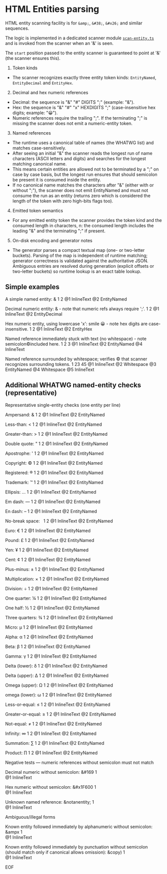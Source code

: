 # HTML Entities parsing

HTML entity scanning facility is for `&amp;`, `&#38;`, `&#x26;` and similar sequences.

The logic is implemented in a dedicated scanner module [`scan-entity.ts`](../parser/scan-entity.ts) and is invoked from the scanner when an '&' is seen.

The `start` position passed to the entity scanner is guaranteed to point at '&' (the scanner ensures this).

1) Token kinds
- The scanner recognizes exactly three entity token kinds: `EntityNamed`, `EntityDecimal` and `EntityHex`.

2) Decimal and hex numeric references
- Decimal: the sequence is "&" "#" DIGITS ";" (example: "&#38;").
- Hex: the sequence is "&" "#" "x" HEXDIGITS ";" (case-insensitive hex digits; example: "&#x1F600;").
- Numeric references require the trailing ";". If the terminating ";" is missing the scanner does not emit a numeric-entity token.

3) Named references
- The runtime uses a canonical table of names (the WHATWG list) and matches case-sensitively.
- After seeing an initial "&" the scanner reads the longest run of name characters (ASCII letters and digits) and searches for the longest matching canonical name.
- This means certain entities are allowed not to be terminated by a ";" on case by case basis, but the longest run ensures that should semicolon be present it is consumed inside the entity.
- If no canonical name matches the characters after "&" (either with or without ";"), the scanner does not emit EntityNamed and must not consume the run as an entity (returns zero which is considered the length of the token with zero high-bits flags too).

4) Emitted token semantics
- For any emitted entity token the scanner provides the token kind and the consumed length in characters, n: the consumed length includes the leading "&" and the terminating ";" if present.

5) On-disk encoding and generator notes
- The generator parses a compact textual map (one- or two-letter buckets). Parsing of the map is independent of runtime matching; generator correctness is validated against the authoritative JSON. Ambiguous entries are resolved during generation (explicit offsets or two-letter buckets) so runtime lookup is an exact table lookup.

## Simple examples

A simple named entity: &amp;
1                      2
@1 InlineText
@2 EntityNamed

Decimal numeric entity: &#38; - note that numeric refs always require ';'.
1                       2
@1 InlineText
@2 EntityDecimal

Hex numeric entity, using lowercase 'x': smile &#x1F600; - note hex digits are case-insensitive.
1                                              2
@1 InlineText
@2 EntityHex


Named reference immediately stuck with text (no whitespace) - note semicolon&copy;included here.
1                                                                           2     3
@1 InlineText
@2 EntityNamed
@4 InlineText

Named reference surrounded by whitespace; verifies &copy; that scanner recognizes surrounding tokens.
1                                                 23     45
@1 InlineText
@2 Whitespace
@3 EntityNamed
@4 Whitespace
@5 InlineText

## Additional WHATWG named-entity checks (representative)

Representative single-entity checks (one entity per line)

Ampersand: &amp;
1          2
@1 InlineText
@2 EntityNamed

Less-than: &lt;
1          2
@1 InlineText
@2 EntityNamed

Greater-than: &gt;
1             2
@1 InlineText
@2 EntityNamed

Double quote: &quot;
1             2
@1 InlineText
@2 EntityNamed

Apostrophe: &apos;
1           2
@1 InlineText
@2 EntityNamed

Copyright: &copy;
1          2
@1 InlineText
@2 EntityNamed

Registered: &reg;
1           2
@1 InlineText
@2 EntityNamed

Trademark: &trade;
1          2
@1 InlineText
@2 EntityNamed

Ellipsis: &hellip;
1         2
@1 InlineText
@2 EntityNamed

Em dash: &mdash;
1        2
@1 InlineText
@2 EntityNamed

En dash: &ndash;
1        2
@1 InlineText
@2 EntityNamed

No-break space: &nbsp;
1               2
@1 InlineText
@2 EntityNamed

Euro: &euro;
1     2
@1 InlineText
@2 EntityNamed

Pound: &pound;
1      2
@1 InlineText
@2 EntityNamed

Yen: &yen;
1    2
@1 InlineText
@2 EntityNamed

Cent: &cent;
1     2
@1 InlineText
@2 EntityNamed

Plus-minus: &plusmn;
1           2
@1 InlineText
@2 EntityNamed

Multiplication: &times;
1               2
@1 InlineText
@2 EntityNamed

Division: &divide;
1         2
@1 InlineText
@2 EntityNamed

One quarter: &frac14;
1            2
@1 InlineText
@2 EntityNamed

One half: &frac12;
1         2
@1 InlineText
@2 EntityNamed

Three quarters: &frac34;
1               2
@1 InlineText
@2 EntityNamed

Micro: &micro;
1      2
@1 InlineText
@2 EntityNamed

Alpha: &alpha;
1      2
@1 InlineText
@2 EntityNamed

Beta: &beta;
1     2
@1 InlineText
@2 EntityNamed

Gamma: &gamma;
1      2
@1 InlineText
@2 EntityNamed

Delta (lower): &delta;
1              2
@1 InlineText
@2 EntityNamed

Delta (upper): &Delta;
1              2
@1 InlineText
@2 EntityNamed

Omega (upper): &Omega;
1              2
@1 InlineText
@2 EntityNamed

omega (lower): &omega;
1              2
@1 InlineText
@2 EntityNamed

Less-or-equal: &le;
1              2
@1 InlineText
@2 EntityNamed

Greater-or-equal: &ge;
1                 2
@1 InlineText
@2 EntityNamed

Not-equal: &ne;
1          2
@1 InlineText
@2 EntityNamed

Infinity: &infin;
1         2
@1 InlineText
@2 EntityNamed

Summation: &sum;
1          2
@1 InlineText
@2 EntityNamed

Product: &prod;
1        2
@1 InlineText
@2 EntityNamed

Negative tests — numeric references without semicolon must not match

Decimal numeric without semicolon: &#169
1                       
@1 InlineText

Hex numeric without semicolon: &#x1F600
1                         
@1 InlineText

Unknown named reference: &notanentity;
1                      
@1 InlineText

Ambiguous/illegal forms

Known entity followed immediately by alphanumeric without semicolon: &ampx
1                        
@1 InlineText

Known entity followed immediately by punctuation without semicolon (should match only if canonical allows omission): &copy)
1                      
@1 InlineText

EOF

